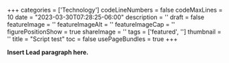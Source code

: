 ﻿+++
categories = ['Technology']
codeLineNumbers = false
codeMaxLines = 10
date = "2023-03-30T07:28:25-06:00"
description = ''
draft = false
featureImage = ''
featureImageAlt = ''
featureImageCap = ''
figurePositionShow = true
shareImage = ''
tags = ['featured', '']
thumbnail = ''
title = "Script test"
toc = false
usePageBundles = true
+++

**Insert Lead paragraph here.**
